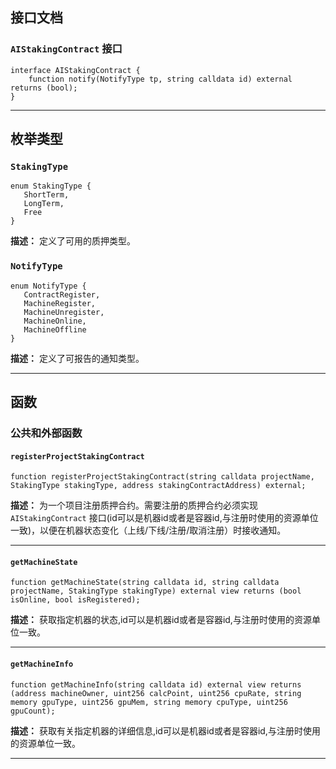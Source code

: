 ## 接口文档

### `AIStakingContract` 接口
```solidity
interface AIStakingContract {
    function notify(NotifyType tp, string calldata id) external returns (bool);
}
```

---

## 枚举类型

### `StakingType`
```solidity
enum StakingType {
   ShortTerm,
   LongTerm,
   Free
}
```
**描述：** 定义了可用的质押类型。

### `NotifyType`
```solidity
enum NotifyType {
   ContractRegister,
   MachineRegister,
   MachineUnregister,
   MachineOnline,
   MachineOffline
}
```
**描述：** 定义了可报告的通知类型。

---

## 函数

### 公共和外部函数

#### `registerProjectStakingContract`
```solidity
function registerProjectStakingContract(string calldata projectName, StakingType stakingType, address stakingContractAddress) external;
```
**描述：** 为一个项目注册质押合约。需要注册的质押合约必须实现 `AIStakingContract` 接口(id可以是机器id或者是容器id,与注册时使用的资源单位一致)，以便在机器状态变化（上线/下线/注册/取消注册）时接收通知。

---

#### `getMachineState`
```solidity
function getMachineState(string calldata id, string calldata projectName, StakingType stakingType) external view returns (bool isOnline, bool isRegistered);
```
**描述：** 获取指定机器的状态,id可以是机器id或者是容器id,与注册时使用的资源单位一致。

---

#### `getMachineInfo`
```solidity
function getMachineInfo(string calldata id) external view returns (address machineOwner, uint256 calcPoint, uint256 cpuRate, string memory gpuType, uint256 gpuMem, string memory cpuType, uint256 gpuCount);
```
**描述：** 获取有关指定机器的详细信息,id可以是机器id或者是容器id,与注册时使用的资源单位一致。

---

